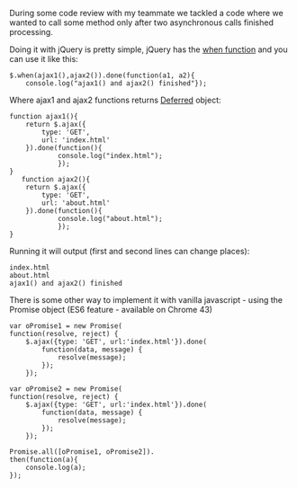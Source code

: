 During some code review with my teammate we tackled a code where we wanted to call some method only after two asynchronous calls finished processing.  

Doing it with jQuery is pretty simple, jQuery has the [when function](http://api.jquery.com/jQuery.when/) and you can use it like this:  

    $.when(ajax1(),ajax2()).done(function(a1, a2){
	    console.log("ajax1() and ajax2() finished"});

  

Where ajax1 and ajax2 functions returns [Deferred](http://api.jquery.com/category/deferred-object/)  object:

    function ajax1(){
	    return $.ajax({
		    type: 'GET',
		    url: 'index.html'
		}).done(function(){
				console.log("index.html");
				});
	}
	   function ajax2(){
	    return $.ajax({
		    type: 'GET',
		    url: 'about.html'
		}).done(function(){
				console.log("about.html");
				});
	}  
Running it will output (first and second lines can change places):

    index.html  
    about.html  
    ajax1() and ajax2() finished

There is some other way to implement it with vanilla javascript  - using the Promise object (ES6 feature - available on Chrome 43)  

    var oPromise1 = new Promise(
	function(resolve, reject) {
		$.ajax({type: 'GET', url:'index.html'}).done(
			function(data, message) {
				resolve(message);
			});
		});
	
	var oPromise2 = new Promise(
	function(resolve, reject) {
		$.ajax({type: 'GET', url:'index.html'}).done(
			function(data, message) {
				resolve(message);
			});
		});
	
	Promise.all([oPromise1, oPromise2]).
	then(function(a){
		console.log(a); 
	});
		
	       



